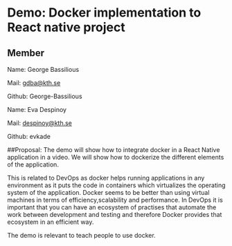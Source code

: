 # Demo: Docker implementation to React native project
## Member
Name: George Bassilious

Mail: gdba@kth.se

Github: George-Bassilious

Name: Eva Despinoy

Mail: despinoy@kth.se

Github: evkade


##Proposal:
The demo will show how to integrate docker in a React Native application in a video. We will show how to dockerize the different elements of the application.

This is related to DevOps as docker helps running applications in any environment as it puts the code in containers which virtualizes the operating system of the application. Docker seems to be better than using virtual machines in terms of efficiency,scalability and performance. In DevOps it is important that you can have an ecosystem of practises that automate the work between development and testing and therefore Docker provides that ecosystem in an efficient way.

The demo is relevant to teach people to use docker. 
